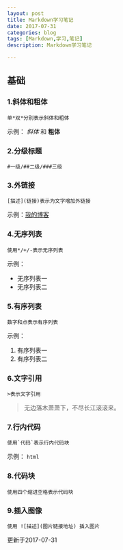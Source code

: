 ```yaml
---
layout: post
title: Markdown学习笔记
date: 2017-07-31
categories: blog
tags: [Markdown,学习,笔记]
description: Markdown学习笔记

---
```

## 基础

### 1.斜体和粗体

    单*双*分别表示斜体和粗体

示例：
*斜体* 和 **粗体**
### 2.分级标题    
    #一级/##二级/###三级
### 3.外链接    
    [描述](链接)表示为文字增加外链接
示例：[我的博客](http://www.murrddol.com)
### 4.无序列表    
    使用*/+/-表示无序列表
示例：
- 无序列表一
- 无序列表二
### 5.有序列表
    数字和点表示有序列表
示例：
1. 有序列表一
2. 有序列表二
### 6.文字引用    
    >表示文字引用
>无边落木萧萧下，不尽长江滚滚来。
### 7.行内代码
    使用`代码`表示行内代码块
示例：
`html`
### 8.代码块    
    使用四个缩进空格表示代码块
### 9.插入图像    
    使用 ![描述](图片链接地址) 插入图片
更新于2017-07-31
